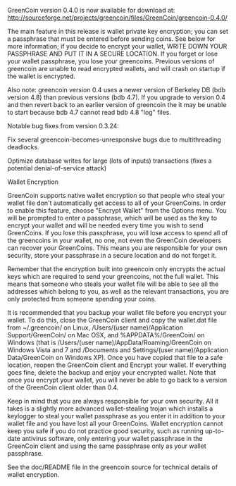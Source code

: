 GreenCoin version 0.4.0 is now available for download at:
http://sourceforge.net/projects/greencoin/files/GreenCoin/greencoin-0.4.0/

The main feature in this release is wallet private key encryption;
you can set a passphrase that must be entered before sending coins.
See below for more information; if you decide to encrypt your wallet,
WRITE DOWN YOUR PASSPHRASE AND PUT IT IN A SECURE LOCATION. If you
forget or lose your wallet passphrase, you lose your greencoins.
Previous versions of greencoin are unable to read encrypted wallets,
and will crash on startup if the wallet is encrypted.

Also note: greencoin version 0.4 uses a newer version of Berkeley DB
(bdb version 4.8) than previous versions (bdb 4.7). If you upgrade
to version 0.4 and then revert back to an earlier version of greencoin
the it may be unable to start because bdb 4.7 cannot read bdb 4.8
"log" files.


Notable bug fixes from version 0.3.24:

Fix several greencoin-becomes-unresponsive bugs due to multithreading
deadlocks.

Optimize database writes for large (lots of inputs) transactions
(fixes a potential denial-of-service attack)


Wallet Encryption

GreenCoin supports native wallet encryption so that people who steal your
wallet file don't automatically get access to all of your GreenCoins.
In order to enable this feature, choose "Encrypt Wallet" from the
Options menu.  You will be prompted to enter a passphrase, which
will be used as the key to encrypt your wallet and will be needed
every time you wish to send GreenCoins.  If you lose this passphrase,
you will lose access to spend all of the greencoins in your wallet,
no one, not even the GreenCoin developers can recover your GreenCoins.
This means you are responsible for your own security, store your
passphrase in a secure location and do not forget it.

Remember that the encryption built into greencoin only encrypts the
actual keys which are required to send your greencoins, not the full
wallet.  This means that someone who steals your wallet file will
be able to see all the addresses which belong to you, as well as the
relevant transactions, you are only protected from someone spending
your coins.

It is recommended that you backup your wallet file before you
encrypt your wallet.  To do this, close the GreenCoin client and
copy the wallet.dat file from ~/.greencoin/ on Linux, /Users/(user
name)/Application Support/GreenCoin/ on Mac OSX, and %APPDATA%/GreenCoin/
on Windows (that is /Users/(user name)/AppData/Roaming/GreenCoin on
Windows Vista and 7 and /Documents and Settings/(user name)/Application
Data/GreenCoin on Windows XP).  Once you have copied that file to a
safe location, reopen the GreenCoin client and Encrypt your wallet.
If everything goes fine, delete the backup and enjoy your encrypted
wallet.  Note that once you encrypt your wallet, you will never be
able to go back to a version of the GreenCoin client older than 0.4.

Keep in mind that you are always responsible for your own security.
All it takes is a slightly more advanced wallet-stealing trojan which
installs a keylogger to steal your wallet passphrase as you enter it
in addition to your wallet file and you have lost all your GreenCoins.
Wallet encryption cannot keep you safe if you do not practice
good security, such as running up-to-date antivirus software, only
entering your wallet passphrase in the GreenCoin client and using the
same passphrase only as your wallet passphrase.

See the doc/README file in the greencoin source for technical details
of wallet encryption.

